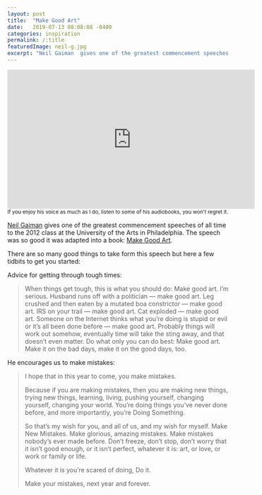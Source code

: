 ```yaml
---
layout: post
title:  "Make Good Art"
date:   2019-07-13 08:08:08 -0400
categories: inspiration
permalink: /:title
featuredImage: neil-g.jpg
excerpt: "Neil Gaiman  gives one of the greatest commencement speeches of all time"
---
```

<div class="video-responsive">
    <iframe title="youtubeMakeGoodArt" width="560" height="315" src="https://www.youtube.com/embed/ikAb-NYkseI" frameborder="0" allow="accelerometer; autoplay; encrypted-media; gyroscope; picture-in-picture" allowfullscreen></iframe>
</div>
<small>If you enjoy his voice as much as I do, listen to some of his audiobooks, you won't regret it.</small>

<a href="https://amzn.to/2jNec3p" target="_blank" rel="noreferrer">Neil Gaiman</a>  gives one of the greatest commencement speeches of all time to the 2012 class at the University of the Arts in Philadelphia. The speech was so good it was adapted into a book: <a href="https://amzn.to/2jNfECT" target="_blank" rel="noreferrer">Make Good Art</a>.

There are so many good things to take form this speech but here a few tidbits to get you started:

Advice for getting through tough times:

> When things get tough, this is what you should do: Make good art. I’m serious. Husband runs off with a politician — make good art. Leg crushed and then eaten by a mutated boa constrictor — make good art. IRS on your trail — make good art. Cat exploded — make good art. Someone on the Internet thinks what you’re doing is stupid or evil or it’s all been done before — make good art. Probably things will work out somehow, eventually time will take the sting away, and that doesn’t even matter. Do what only you can do best: Make good art. Make it on the bad days, make it on the good days, too.

He encourages us to make mistakes:

> I hope that in this year to come, you make mistakes.
> 
> Because if you are making mistakes, then you are making new things, trying new things, learning, living, pushing yourself, changing yourself, changing your world. You’re doing things you’ve never done before, and more importantly, you’re Doing Something.
> 
> So that’s my wish for you, and all of us, and my wish for myself. Make New Mistakes. Make glorious, amazing mistakes. Make mistakes nobody’s ever made before. Don’t freeze, don’t stop, don’t worry that it isn’t good enough, or it isn’t perfect, whatever it is: art, or love, or work or family or life.
> 
> Whatever it is you’re scared of doing, Do it.
> 
> Make your mistakes, next year and forever.